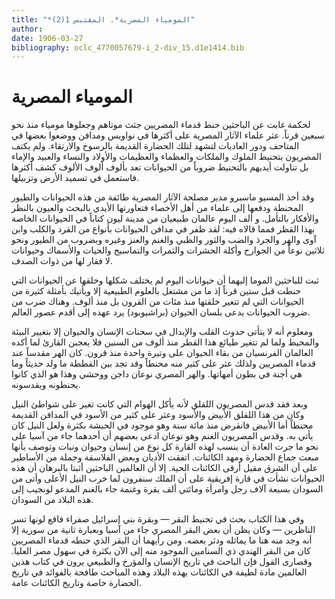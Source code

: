 ```yaml
---
title: "*المومياء المصرية*. المقتبس 1(2)"
author: 
date: 1906-03-27
bibliography: oclc_4770057679-i_2-div_15.d1e1414.bib
---
```




#  المومياء المصرية 


 لحكمة غابت عن الباحثين حنط قدماء المصريين جثث موتاهم وجعلوها مومياء منذ نحو  سبعين  قرناً. عثر علماء الآثار المصرية على أكثرها   في نواويس ومدافن ووضعوا بعضها في المتاحف ودور العاديات لتشهد لتلك الحضارة القديمة بالرسوخ والارتقاء. ولم يكتف المصريون بتحنيط الملوك والملكات والعظماء والعظيمات والأولاد والنساء والعبيد والإماء بل تناولت أيديهم بالتحنيط ضروباً من الحيوانات تعد بألوف ألوف الألوف كشف أكثرها فاستعمل في تسميد الأرض وتزبيلها. 

 وقد أخذ المسيو ماسبرو مدير مصلحة الآثار المصرية طائفة من هذه الحيوانات والطيور المحنطة ودفعها إلى علماء من أهل الأخصاء فتعاورتها الأيدي بالبحث والعيون بالنظر والأفكار بالتأمل. و  ألف  اليوم عالمان طبيعيان من مدينة ليون كتاباً في الحيوانات الخاصة بهذا القظر فمما قالاه فيه: لقد ظفر في مدافن الحيوانات بأنواع من القرد والكلب وابن آوى والهر والجرذ والضب والثور والظبي والغنم والعنز وغيره وبضروب من الطيور ونحو  ثلاثين  نوعاً من الجوارح وأكلة الحشرات والثمرات والتماسيح والحيات والأسماك وحيوانات لا فقار لها من ذوات الصدف. 

 ثبت للباحثين الموما إليهما أن حيوانات اليوم لم يختلف شكلها وخلقها عن الحيوانات التي حنطت قبل  ستين  قرناً إذ ما من مشتغل بالعلوم الطبيعية إلا ويأتيك بأمثلة كثيرة من الحيوانات التي لم تتغير خلقتها منذ مئات من القرون بل منذ ألوف. وهناك ضرب من ضروب الحيوانات يدعى بلسان الحيوان (براشيوبود) يرد عهده إلى أقدم عصور العالم. 

 ومعلوم أنه لا يتأتى حدوث القلب والإبدال في سحنات الإنسان والحيوان إلا بتغيير البيئة والمحيط ولما لم تتغير طبائع هذا القطر منذ ألوف من السنين فلا يعجبن القارئ لما أكده العالمان الفرنسيان من بقاء   الحيوان على وتيرة واحدة منذ قرون. كان الهر مقدساً عند قدماء المصريين ولذلك عثر على كثير منه محنطاً وقد تجد بين القططة ما ولد حديثاً وما هي أجنة في بطون أمهاتها. والهر المصري نوعان داجن ووحشي وهذا هو الذي كانوا يحنطونه ويقدسونه. 

 وبعد فقد قدس المصريون اللقلق لأنه يأكل الهوام التي كانت تغير على شواطئ النيل وكان من هذا اللقلق الأبيض والأسود وعثر على كثير من الأسود في المدافن القديمة محنطاً أما   الأبيض فانقرض منذ  مائة  سنة وهو موجود في الحبشة بكثرة ولعل النيل كان يأتي به. وقدس المصريون الغنم وهو نوعان ادعى بعضهم أن أحدهما جاء من آسيا على نحو ما جرت العادة أن ينسب لهذه القارة كل نوع من إنسان وحيوان ونبات وتوصف بأنها مبعث جماع الحضارة ومهد الكائنات. اتفقت الأديان وبعض الفلاسفة وجملة من الأساطير على أن الشرق مقيل أرقى الكائنات الحية. إلا أن العالمين الباحثين أثبتا بالبرهان أن هذه الحيوانات نشأت في قارة إفريقية على أن الملك سنفرون لما خرب النيل الأعلى وأتى من السودان بسبعة  آلاف  رجل وامرأة ومائتي  ألف  بقرة وغنمة جاء بالغنم المدعو لونجيب إلى هذه البلاد من السودان. 

 وفي هذا الكتاب بحث في تحنيط البقر — وبقرة بني إسرائيل صفراء فاقع لونها تسر الناظرين — وكان يظن أن بعض البقر المصري جاء من آسيا وبعبارة ثانية من سورية إلا أنه وجد منه هنا ما يماثله ودثر بعضه. ومن رأيهما أن البقر الذي حنطه قدماء المصريين كان من البقر الهندي ذي السنامين الموجود منه إلى الآن بكثرة في سهول مصر العليا. وقصارى القول   فإن الباحث في تاريخ الإنسان والمؤرخ والطبيعي يرون في كتاب هذين العالمين مادة لطيفة في الكائنات بهذه البلاد وهذه المباحث طافحة بالفوائد في تاريخ الحضارة خاصة وتاريخ الكائنات عامة. 
